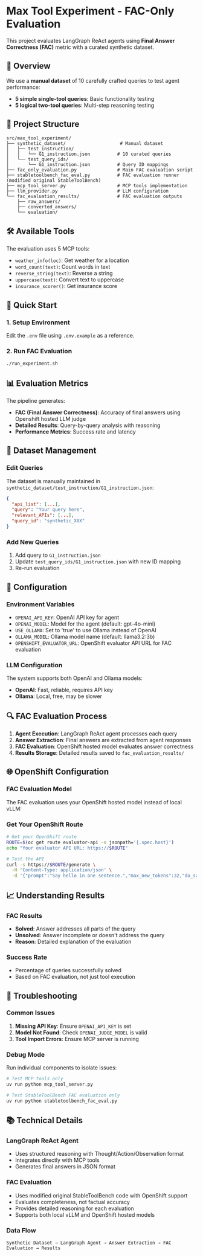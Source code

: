 # Max Tool Experiment - FAC-Only Evaluation

This project evaluates LangGraph ReAct agents using **Final Answer Correctness (FAC)** metric with a curated synthetic dataset.

## 🎯 Overview

We use a **manual dataset** of 10 carefully crafted queries to test agent performance:
- **5 simple single-tool queries**: Basic functionality testing
- **5 logical two-tool queries**: Multi-step reasoning testing

## 📁 Project Structure

```
src/max_tool_experiment/
├── synthetic_dataset/                    # Manual dataset
│   ├── test_instruction/
│   │   └── G1_instruction.json          # 10 curated queries
│   └── test_query_ids/
│       └── G1_instruction.json          # Query ID mappings
├── fac_only_evaluation.py               # Main FAC evaluation script
├── stabletoolbench_fac_eval.py          # FAC evaluation runner (modified original StableToolBench)
├── mcp_tool_server.py                   # MCP tools implementation
├── llm_provider.py                      # LLM configuration
└── fac_evaluation_results/              # FAC evaluation outputs
    ├── raw_answers/
    ├── converted_answers/
    └── evaluation/
```

## 🛠️ Available Tools

The evaluation uses 5 MCP tools:
- `weather_info(loc)`: Get weather for a location
- `word_count(text)`: Count words in text
- `reverse_string(text)`: Reverse a string
- `uppercase(text)`: Convert text to uppercase
- `insurance_scorer()`: Get insurance score

## 🚀 Quick Start

### 1. Setup Environment
Edit the `.env` file using `.env.example` as a reference.

### 2. Run FAC Evaluation
```bash
./run_experiment.sh
```


## 📊 Evaluation Metrics

The pipeline generates:
- **FAC (Final Answer Correctness)**: Accuracy of final answers using Openshift hosted LLM judge
- **Detailed Results**: Query-by-query analysis with reasoning
- **Performance Metrics**: Success rate and latency

## 📝 Dataset Management

### Edit Queries
The dataset is manually maintained in `synthetic_dataset/test_instruction/G1_instruction.json`:

```json
{
  "api_list": [...],
  "query": "Your query here",
  "relevant_APIs": [...],
  "query_id": "synthetic_XXX"
}
```

### Add New Queries
1. Add query to `G1_instruction.json`
2. Update `test_query_ids/G1_instruction.json` with new ID mapping
3. Re-run evaluation

## 🔧 Configuration

### Environment Variables
- `OPENAI_API_KEY`: OpenAI API key for agent
- `OPENAI_MODEL`: Model for the agent (default: gpt-4o-mini)
- `USE_OLLAMA`: Set to 'true' to use Ollama instead of OpenAI
- `OLLAMA_MODEL`: Ollama model name (default: llama3.2:3b)
- `OPENSHIFT_EVALUATOR_URL`: OpenShift evaluator API URL for FAC evaluation

### LLM Configuration
The system supports both OpenAI and Ollama models:
- **OpenAI**: Fast, reliable, requires API key
- **Ollama**: Local, free, may be slower

## 🔍 FAC Evaluation Process

1. **Agent Execution**: LangGraph ReAct agent processes each query
2. **Answer Extraction**: Final answers are extracted from agent responses
3. **FAC Evaluation**: OpenShift hosted model evaluates answer correctness
4. **Results Storage**: Detailed results saved to `fac_evaluation_results/`

## 🌐 OpenShift Configuration

### FAC Evaluation Model
The FAC evaluation uses your OpenShift hosted model instead of local vLLM:

### Get Your OpenShift Route
```bash
# Get your OpenShift route
ROUTE=$(oc get route evaluator-api -o jsonpath='{.spec.host}')
echo "Your evaluator API URL: https://$ROUTE"

# Test the API
curl -s https://$ROUTE/generate \
  -H 'Content-Type: application/json' \
  -d '{"prompt":"Say hello in one sentence.","max_new_tokens":32,"do_sample":false,"top_p":1.0}' | jq .
```

## 📈 Understanding Results

### FAC Results
- **Solved**: Answer addresses all parts of the query
- **Unsolved**: Answer incomplete or doesn't address the query
- **Reason**: Detailed explanation of the evaluation

### Success Rate
- Percentage of queries successfully solved
- Based on FAC evaluation, not just tool execution

## 🚨 Troubleshooting

### Common Issues
1. **Missing API Key**: Ensure `OPENAI_API_KEY` is set
2. **Model Not Found**: Check `OPENAI_JUDGE_MODEL` is valid
3. **Tool Import Errors**: Ensure MCP server is running

### Debug Mode
Run individual components to isolate issues:
```bash
# Test MCP tools only
uv run python mcp_tool_server.py

# Test StableToolBench FAC evaluation only
uv run python stabletoolbench_fac_eval.py
```



## 📚 Technical Details

### LangGraph ReAct Agent
- Uses structured reasoning with Thought/Action/Observation format
- Integrates directly with MCP tools
- Generates final answers in JSON format

### FAC Evaluation
- Uses modified original StableToolBench code with OpenShift support
- Evaluates completeness, not factual accuracy
- Provides detailed reasoning for each evaluation
- Supports both local vLLM and OpenShift hosted models

### Data Flow
```
Synthetic Dataset → LangGraph Agent → Answer Extraction → FAC Evaluation → Results
```